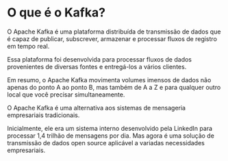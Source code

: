 
# O que é o Kafka?
O Apache Kafka é uma plataforma distribuída de transmissão de dados que é capaz de publicar, subscrever, armazenar e processar fluxos de registro em tempo real. 

Essa plataforma foi desenvolvida para processar fluxos de dados provenientes de diversas fontes e entregá-los a vários clientes.

Em resumo, o Apache Kafka movimenta volumes imensos de dados não apenas do ponto A ao ponto B, mas também de A a Z e para qualquer outro local que você precisar simultaneamente.

O Apache Kafka é uma alternativa aos sistemas de mensageria empresariais tradicionais.

Inicialmente, ele era um sistema interno desenvolvido pela LinkedIn para processar 1,4 trilhão de mensagens por dia. Mas agora é uma solução de transmissão de dados open source aplicável a variadas necessidades empresariais.


